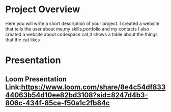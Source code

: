 # Project Overview
Here you will write a short description of your project.
I created a website that tells the user about me,my skills,portfolio and my contacts
I also created a website about codespace cat,it shows a table about the things that the cat likes

# Presentation

## Loom Presentation Link:https://www.loom.com/share/8e4c54df83344063b54d10ee82bd3108?sid=8247d4b3-806c-434f-85ce-f50a1c2fb84c